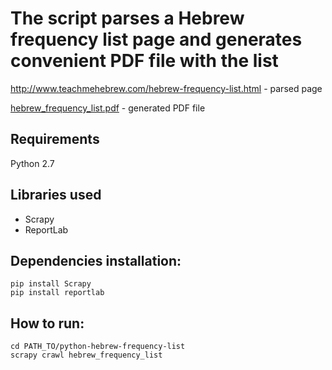 # The script parses a Hebrew frequency list page and generates convenient PDF file with the list

http://www.teachmehebrew.com/hebrew-frequency-list.html - parsed page

[hebrew_frequency_list.pdf](./hebrew_frequency_list.pdf) - generated PDF file

## Requirements

Python 2.7

## Libraries used
<ul>
  <li>Scrapy</li>
  <li>ReportLab</li>
</ul>

## Dependencies installation:
    
	pip install Scrapy
	pip install reportlab
	
## How to run:

	cd PATH_TO/python-hebrew-frequency-list
	scrapy crawl hebrew_frequency_list